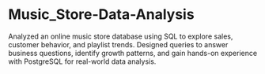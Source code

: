 # Music_Store-Data-Analysis
Analyzed an online music store database using SQL to explore sales, customer behavior, and playlist trends. Designed queries to answer business questions, identify growth patterns, and gain hands-on experience with PostgreSQL for real-world data analysis.
